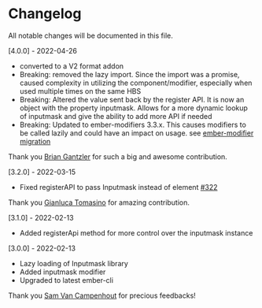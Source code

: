 # Changelog

All notable changes will be documented in this file.

[4.0.0] - 2022-04-26
- converted to a V2 format addon
- Breaking: removed the lazy import. Since the import was a promise, caused complexity in utilizing the component/modifier, especially when used multiple times on the same HBS
- Breaking: Altered the value sent back by the register API. It is now an object with the property inputmask. Allows for a more dynamic lookup of inputmask and give the ability to add more API if needed
- Breaking: Updated to ember-modifiers 3.3.x. This causes modifiers to be called lazily and could have an impact on usage. see [ember-modifier migration](https://github.com/ember-modifier/ember-modifier/blob/master/MIGRATIONS.md#40)

Thank you [Brian Gantzler](https://github.com/cah-briangantzler) for such a big and awesome contribution.

[3.2.0] - 2022-03-15
- Fixed registerAPI to pass Inputmask instead of element [#322](https://github.com/sinankeskin/ember-inputmask/pull/322)

Thank you [Gianluca Tomasino](https://github.com/gianlucatomasino) for amazing contribution.

[3.1.0] - 2022-02-13
- Added registerApi method for more control over the inputmask instance

[3.0.0] - 2022-02-13
- Lazy loading of Inputmask library
- Added inputmask modifier
- Upgraded to latest ember-cli

Thank you [Sam Van Campenhout](https://github.com/Windvis) for precious feedbacks!
